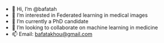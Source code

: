 - 👋 Hi, I’m @bafatah
- 👀 I’m interested in Federated learning in medical images
- 🌱 I’m currently a PhD candidate
- 💞️ I’m looking to collaborate on machine learning in medicine
- 📫 Email: bafatakhou@gmail.com

<!---
bafatah/bafatah is a ✨ special ✨ repository because its `README.md` (this file) appears on your GitHub profile.
You can click the Preview link to take a look at your changes.
--->
